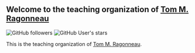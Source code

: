 ## Welcome to the teaching organization of [Tom M. Ragonneau](https://tomragonneau.com)

![GitHub followers](https://img.shields.io/github/followers/ragonneau-teaching?logo=github&style=for-the-badge)
![GitHub User's stars](https://img.shields.io/github/stars/ragonneau-teaching?logo=github&style=for-the-badge)

This is the teaching organization of [Tom M. Ragonneau](https://tomragonneau.com).

